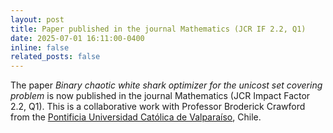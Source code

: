 ```yaml
---
layout: post
title: Paper published in the journal Mathematics (JCR IF 2.2, Q1)
date: 2025-07-01 16:11:00-0400
inline: false
related_posts: false
---
```


The paper *Binary chaotic white shark optimizer for the unicost set covering problem* is now published in the journal Mathematics (JCR Impact Factor 2.2, Q1). This is a collaborative work with Professor Broderick Crawford from the [Pontificia Universidad Católica de Valparaíso](https://www.pucv.cl/), Chile.
